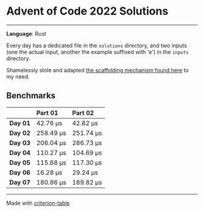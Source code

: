# Advent of Code 2022 Solutions
---
**Language**: Rust

Every day has a dedicated file in the `solutions` directory, and two inputs (one the actual input, another the example suffixed with 'e') in the `inputs` directory.

Shamelessly stole and adapted [the scaffolding mechanism found here](https://github.com/fspoettel/advent-of-code-rust) to my need.


## Benchmarks

|              | Part 01                 | Part 02                         |
|:-------------|:--------------------------|:--------------------------------- |
| **Day 01** | 42.76 μs   | 42.82 μs    |
| **Day 02** | 258.49 μs  | 251.74 μs   |
| **Day 03** | 206.04 μs  | 286.73 μs     |
| **Day 04** | 110.27 μs  | 104.69 μs   |
| **Day 05** | 115.68 μs  | 117.30 μs   |
| **Day 06** | 16.28 μs   | 29.24 μs      |
| **Day 07** | 180.86 μs  | 189.82 μs   |

---
Made with [criterion-table](https://github.com/nu11ptr/criterion-table)

